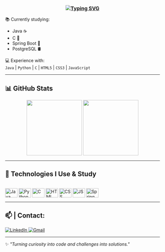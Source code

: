<h3 align="center">
<a href="https://git.io/typing-svg"><img src="https://readme-typing-svg.demolab.com?font=Fira+Code&size=34&duration=4000&pause=1000&color=FFFFFF&center=true&width=940&height=60&lines=Hi!+I'm+George+Neto+%F0%9F%98%8A" alt="Typing SVG" /></a></h3>

📚 Currently studying:  
- Java ☕  
- C 🔧  
- Spring Boot 🌱  
- PostgreSQL 🛢️  

💻 Experience with:  
`Java` | `Python` | `C` | `HTML5` | `CSS3` | `JavaScript`  

---

## 📊 GitHub Stats  

<div align="center">  
  <img height="180em" src="https://github-readme-stats.vercel.app/api?username=georgenetoo&show_icons=true&theme=radical&include_all_commits=true&count_private=true"/>  
  <img height="180em" src="https://github-readme-stats.vercel.app/api/top-langs/?username=georgenetoo&layout=compact&langs_count=7&theme=radical"/>  
</div>  

---

## 🚀 Technologies I Use & Study  

<div style="display: inline_block"><br>  
  <img align="center" alt="Java" height="30" width="40" src="https://cdn.jsdelivr.net/gh/devicons/devicon/icons/java/java-original.svg">  
  <img align="center" alt="Python" height="30" width="40" src="https://cdn.jsdelivr.net/gh/devicons/devicon/icons/python/python-original.svg">  
  <img align="center" alt="C" height="30" width="40" src="https://cdn.jsdelivr.net/gh/devicons/devicon/icons/c/c-original.svg">  
  <img align="center" alt="HTML" height="30" width="40" src="https://cdn.jsdelivr.net/gh/devicons/devicon/icons/html5/html5-original.svg">  
  <img align="center" alt="CSS" height="30" width="40" src="https://cdn.jsdelivr.net/gh/devicons/devicon/icons/css3/css3-original.svg">  
  <img align="center" alt="JS" height="30" width="40" src="https://cdn.jsdelivr.net/gh/devicons/devicon/icons/javascript/javascript-original.svg">  
  <img align="center" alt="Spring" height="30" width="40" src="https://cdn.jsdelivr.net/gh/devicons/devicon/icons/spring/spring-original.svg">  
</div>  

---

## 📫 | Contact:  

<div>  
  <a href="https://www.linkedin.com/in/george-neto-9b872726b/" target="_blank">  
    <img src="https://img.shields.io/badge/-LinkedIn-blue?style=flat&logo=linkedin&labelColor=blue&logoColor=white" alt="LinkedIn"/>  
  </a>  
  <a href="mailto:almerio1710@gmail.com" target="_blank">  
    <img src="https://img.shields.io/badge/-Gmail-red?style=flat&logo=gmail&labelColor=red&logoColor=white" alt="Gmail"/>  
  </a>  
</div>  

---  

✨ *"Turning curiosity into code and challenges into solutions."*  

<!--  
**GeorgeNeto/GeorgeNeto** is a ✨ _special_ ✨ repository because its `README.md` (this file) appears on your GitHub profile.  
-->
